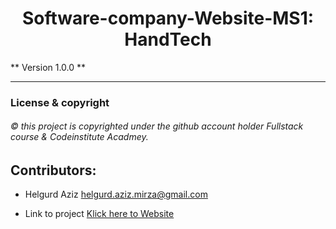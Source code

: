 <h1 align="center"> Software-company-Website-MS1: HandTech </h1>
** Version 1.0.0 **

-------------------------
### License & copyright
###### © this project is copyrighted under the github account holder Fullstack course & Codeinstitute Acadmey.


## Contributors: 
- Helgurd Aziz  <helgurd.aziz.mirza@gmail.com>


- Link to project 
[Klick here to  Website ](https://helgurd.github.io/Software-company-ms1/)